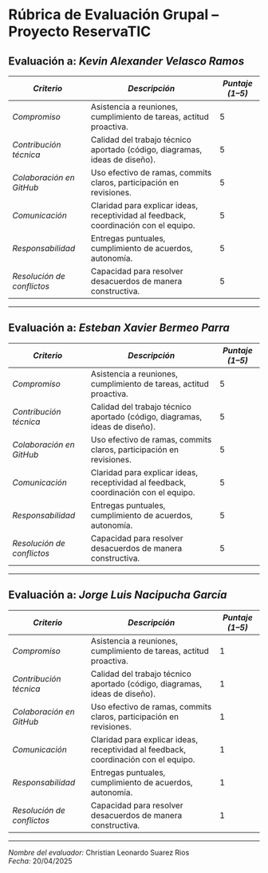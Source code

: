 # Rúbrica de Evaluación Grupal – Proyecto ReservaTIC


## Evaluación a: *Kevin Alexander Velasco Ramos*

| *Criterio*             | *Descripción*                                                                 | *Puntaje (1–5)* |
|--------------------------|----------------------------------------------------------------------------------|-------------------|
| *Compromiso*           | Asistencia a reuniones, cumplimiento de tareas, actitud proactiva.               |            5      |
| *Contribución técnica* | Calidad del trabajo técnico aportado (código, diagramas, ideas de diseño).       |            5      |
| *Colaboración en GitHub* | Uso efectivo de ramas, commits claros, participación en revisiones.            |            5      |
| *Comunicación*         | Claridad para explicar ideas, receptividad al feedback, coordinación con el equipo. |         5      |
| *Responsabilidad*      | Entregas puntuales, cumplimiento de acuerdos, autonomía.                        |             5      |
| *Resolución de conflictos* | Capacidad para resolver desacuerdos de manera constructiva.                 |             5      |   

---

## Evaluación a: *Esteban Xavier Bermeo Parra*

| *Criterio*             | *Descripción*                                                                 | *Puntaje (1–5)* |
|--------------------------|----------------------------------------------------------------------------------|-------------------|
| *Compromiso*           | Asistencia a reuniones, cumplimiento de tareas, actitud proactiva.              |           5        |
| *Contribución técnica* | Calidad del trabajo técnico aportado (código, diagramas, ideas de diseño).      |           5        |
| *Colaboración en GitHub* | Uso efectivo de ramas, commits claros, participación en revisiones.            |          5         |
| *Comunicación*         | Claridad para explicar ideas, receptividad al feedback, coordinación con el equipo. |       5         |
| *Responsabilidad*      | Entregas puntuales, cumplimiento de acuerdos, autonomía.                        |           5        |
| *Resolución de conflictos* | Capacidad para resolver desacuerdos de manera constructiva.                 |           5        |

---

## Evaluación a: *Jorge Luis Nacipucha García*

| *Criterio*             | *Descripción*                                                                 | *Puntaje (1–5)* |
|--------------------------|----------------------------------------------------------------------------------|-------------------|
| *Compromiso*           | Asistencia a reuniones, cumplimiento de tareas, actitud proactiva.              |           1        |
| *Contribución técnica* | Calidad del trabajo técnico aportado (código, diagramas, ideas de diseño).      |           1        |
| *Colaboración en GitHub* | Uso efectivo de ramas, commits claros, participación en revisiones.            |          1         |
| *Comunicación*         | Claridad para explicar ideas, receptividad al feedback, coordinación con el equipo. |       1         |
| *Responsabilidad*      | Entregas puntuales, cumplimiento de acuerdos, autonomía.                        |           1        |
| *Resolución de conflictos* | Capacidad para resolver desacuerdos de manera constructiva.                 |           1        |

---

*Nombre del evaluador:* Christian Leonardo Suarez Rios  
*Fecha:* 20/04/2025
